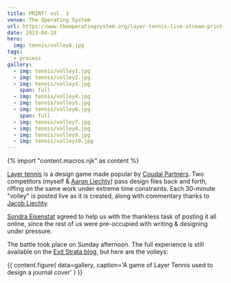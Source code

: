 ```yaml
---
title: PRINT! vol. 3
venue: The Operating System
url: https://www.theoperatingsystem.org/layer-tennis-live-stream-print-vol-3-ole/
date: 2013-04-18
hero:
  img: tennis/volley6.jpg
tags:
  - process
gallery:
  - img: tennis/volley1.jpg
  - img: tennis/volley2.jpg
  - img: tennis/volley3.jpg
    span: full
  - img: tennis/volley4.jpg
  - img: tennis/volley5.jpg
  - img: tennis/volley6.jpg
    span: full
  - img: tennis/volley7.jpg
  - img: tennis/volley8.jpg
  - img: tennis/volley9.jpg
  - img: tennis/volley10.jpg
---
```


{% import "content.macros.njk" as content %}

[Layer tennis](http://layertennis.com/)
is a design game
made popular by
[Coudal Partners](https://www.coudal.com/).
Two competitors (myself & [Aaron Liechty](https://aaronliechty.tumblr.com/))
pass design files back and forth,
riffing on the same work under extreme time constraints.
Each 30-minute "volley" is posted live as it is created,
along with commentary
thanks to [Jacob Liechty](https://jacobliechty.tumblr.com/).

[Sondra Eisenstat](https://sondraeby.com/)
agreed to help us
with the thankless task of posting it all online,
since the rest of us were pre-occupied
with writing & designing under pressure.

The battle took place on Sunday afternoon.
The full experience is still available
on the [Exit Strata blog][blog],
but here are the volleys:

[blog]: https://www.theoperatingsystem.org/layer-tennis-live-stream-print-vol-3-ole/

{{ content.figure(
  data=gallery,
  caption='A game of Layer Tennis used to design a journal cover'
) }}

